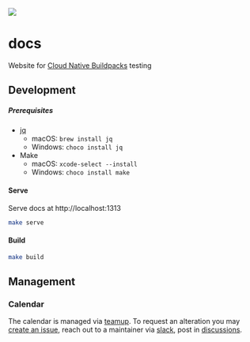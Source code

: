 ![](https://github.com/buildpacks/docs/workflows/Deploy/badge.svg)

# docs
Website for [Cloud Native Buildpacks](https://buildpacks.io) testing

## Development

##### Prerequisites

* [jq](https://stedolan.github.io/jq/)
    * macOS: `brew install jq`
    * Windows: `choco install jq`
* Make
    * macOS: `xcode-select --install`
    * Windows: `choco install make`

#### Serve

Serve docs at http://localhost:1313

```bash
make serve
```

#### Build

```bash
make build
```

## Management

### Calendar

The calendar is managed via [teamup](https://teamup.com/ksxw26c3km72mq3imn). To request an alteration you may [create an issue](https://github.com/buildpacks/community/issues/new), reach out to a maintainer via [slack](https://slack.buildpacks.io), post in [discussions](https://github.com/buildpacks/community/discussions).